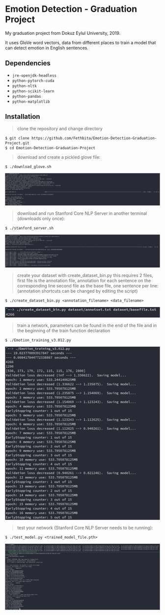 # Emotion Detection - Graduation Project
My graduation project from Dokuz Eylul University, 2019.

It uses GloVe word vectors, data from different places to train a model that can detect emotion in English sentences.

## Dependencies
* `jre-openjdk-headless`
* `python-pytorch-cuda`
* `python-nltk`
* `python-scikit-learn`
* `python-pandas`
* `python-matplotlib`

## Installation

> clone the repository and change directory
```shell
$ git clone https://github.com/Fethbita/Emotion-Detection-Graduation-Project.git
$ cd Emotion-Detection-Graduation-Project
```

> download and create a pickled glove file:
```shell
$ ./download_glove.sh
```
![Download and create glove bin](./images/glovescript.png)

> download and run Stanford Core NLP Server in another terminal (downloads only once):
```shell
$ ./stanford_server.sh
```
![Download and run Stanford Core NLP Server](./images/corenlpserver.png)

> create your dataset with create_dataset_bin.py
> this requires 2 files, first file is the annotation file, annotation for each sentence on the corresponding line
> second file as the base file, one sentence per line:
> (annotation shortcuts can be changed by editing the script)
```shell
$ ./create_dataset_bin.py <annotation_filename> <data_filename>
```
![Create your dataset binary](./images/createdatasetbin.png)

> train a network, parameters can be found in the end of the file and in the beginning of the train function declaration
```shell
$ ./Emotion_training_v3.012.py
```
![Train your network](./images/training.png)

> test your network (Stanford Core NLP Server needs to be running):
```shell
$ ./test_model.py <trained_model_file.pth>
```
![Test your network](./images/test.png)
